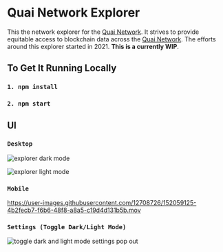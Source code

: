# Quai Network Explorer

This the network explorer for the [Quai Network](https://quai.network/). It strives to provide equitable access to blockchain data across the [Quai Network](https://quai.network/). The efforts around this explorer started in 2021. **This is a currently WIP**.

## To Get It Running Locally

### `1. npm install`
### `2. npm start`

## UI

### `Desktop`

![explorer dark mode](https://s3.us-west-2.amazonaws.com/secure.notion-static.com/62a5cc1b-3797-46bf-8fd8-a02c9db41aac/Screen_Shot_2022-02-01_at_4.02.55_PM.png?X-Amz-Algorithm=AWS4-HMAC-SHA256&X-Amz-Content-Sha256=UNSIGNED-PAYLOAD&X-Amz-Credential=AKIAT73L2G45EIPT3X45%2F20220201%2Fus-west-2%2Fs3%2Faws4_request&X-Amz-Date=20220201T220503Z&X-Amz-Expires=86400&X-Amz-Signature=50c2698cdc84228632260ca9089c8dbcfd75968d60d55a4cdeba039951af001a&X-Amz-SignedHeaders=host&response-content-disposition=filename%20%3D%22Screen%2520Shot%25202022-02-01%2520at%25204.02.55%2520PM.png%22&x-id=GetObject)

![explorer light mode](https://s3.us-west-2.amazonaws.com/secure.notion-static.com/0298e3fb-3475-426b-b62a-b11ba50e4448/Screen_Shot_2022-02-01_at_4.03.06_PM.png?X-Amz-Algorithm=AWS4-HMAC-SHA256&X-Amz-Content-Sha256=UNSIGNED-PAYLOAD&X-Amz-Credential=AKIAT73L2G45EIPT3X45%2F20220201%2Fus-west-2%2Fs3%2Faws4_request&X-Amz-Date=20220201T220513Z&X-Amz-Expires=86400&X-Amz-Signature=7976494f29bfebece52ed7a56856a0689e45d8a8213f9f10502ecb1d8346983a&X-Amz-SignedHeaders=host&response-content-disposition=filename%20%3D%22Screen%2520Shot%25202022-02-01%2520at%25204.03.06%2520PM.png%22&x-id=GetObject)

### `Mobile`
https://user-images.githubusercontent.com/12708726/152059125-4b2fecb7-f6b6-48f8-a8a5-c19d4d131b5b.mov

### `Settings (Toggle Dark/Light Mode)`
![toggle dark and light mode settings pop out](https://s3.us-west-2.amazonaws.com/secure.notion-static.com/55437390-96cd-464f-9361-b72f3d52df43/Untitled.png?X-Amz-Algorithm=AWS4-HMAC-SHA256&X-Amz-Content-Sha256=UNSIGNED-PAYLOAD&X-Amz-Credential=AKIAT73L2G45EIPT3X45%2F20220201%2Fus-west-2%2Fs3%2Faws4_request&X-Amz-Date=20220201T175440Z&X-Amz-Expires=86400&X-Amz-Signature=a3a0f94a031ff769f02ce52fbac2bc565bbc7b3f37ced6e5f48e78a8d0759f49&X-Amz-SignedHeaders=host&response-content-disposition=filename%20%3D%22Untitled.png%22&x-id=GetObject)
